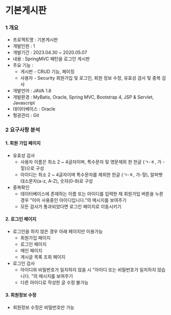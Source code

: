 # 기본게시판
### 1 개요
*  프로젝트명 : 기본게시판
*  개발인원 : 1
* 개발기간 : 2023.04.30 ~ 2020.05.07
* 내용 : SpringMVC 패턴을 로그인 게시판
* 주요 기능 : 
  * 게시판 - CRUD 기능, 페이징
  * 사용자 - Security 회원가입 및 로그인, 회원 정보 수정, 유효성 검사 및 중복 검사 <br>
* 개발언어 : JAVA 1.8
* 개발환경 : MyBatis, Oracle, Spring MVC, Bootstrap 4, JSP & Servlet, Javascript
* 데이터베이스 : Oracle
* 형광관리 : Git
### 2 요구사항 분석
  #### 1. 회원 가입 페이지
* 유효성 검사
  * 사용자 이름은 최소 2 ~ 4글자이며, 특수문자 및 영문제외 한 한글 (ㄱ-ㅎ, 가 - 힣)으로 구성
  * 아이디는 최소 2 ~ 4글자이며 특수문자를 제외한 한글 (ㄱ-ㅎ, 가-힣), 알파벳 대소문자(a-z, A-Z), 숫자(0-9)로 구성
* 중복확인
  * 데이터베이스에 존재하는 이름 또는 아이디를 입력한 채 회원가입 버튼을 누른 경우 "이미 사용중인 아이디입니다."의 메시지를 보여주기
  * 모든 검사가 통과되었다면 로그인 페이지로 이동시키기
 #### 2. 로그인 페이지
  * 로그인을 하지 않은 경우 아래 페이지만 이용가능
    * 회원가입 페이지
    * 로그인 페이지
    * 메인 페이지
    * 게시글 목록 조회 페이지
  * 로그인 검사
    * 아이디와 비밀번호가 일치하지 않을 시 "아이디 또는 비밀번호가 일치하지 않습니다. "의 메시지를 보여주기
    * 다른 아이디로 작성한 글 수정 불가능
 #### 3. 회원정보 수정
  * 회원정보 수정은 비밀번호만 가능



  
